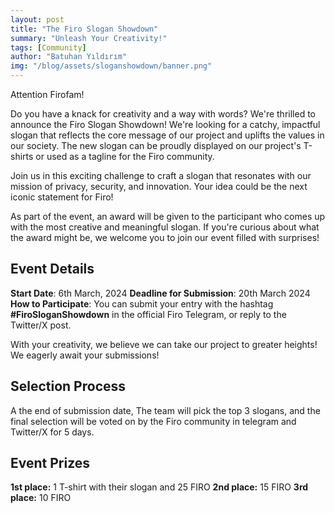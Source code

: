 ```yaml
---
layout: post
title: "The Firo Slogan Showdown"
summary: "Unleash Your Creativity!"
tags: [Community]
author: "Batuhan Yıldırım"
img: "/blog/assets/sloganshowdown/banner.png"
---
```

Attention Firofam!

Do you have a knack for creativity and a way with words? We're thrilled to announce the Firo Slogan Showdown! We're looking for a catchy, impactful slogan that reflects the core message of our project and uplifts the values in our society. The new slogan can be proudly displayed on our project's T-shirts or used as a tagline for the Firo community.

Join us in this exciting challenge to craft a slogan that resonates with our mission of privacy, security, and innovation. Your idea could be the next iconic statement for Firo!

As part of the event, an award will be given to the participant who comes up with the most creative and meaningful slogan. If you're curious about what the award might be, we welcome you to join our event filled with surprises!

## Event Details

**Start Date**: 6th March, 2024
**Deadline for Submission**: 20th March 2024
**How to Participate**: You can submit your entry with the hashtag **#FiroSloganShowdown** in the official Firo Telegram, or reply to the Twitter/X post. 

With your creativity, we believe we can take our project to greater heights! We eagerly await your submissions!

## Selection Process
A the end of submission date, The team will pick the top 3 slogans, and the final selection will be voted on by the Firo community in telegram and Twitter/X for 5 days.

## Event Prizes

**1st place:** 1 T-shirt with their slogan and 25 FIRO
**2nd place:** 15 FIRO
**3rd place:** 10 FIRO
